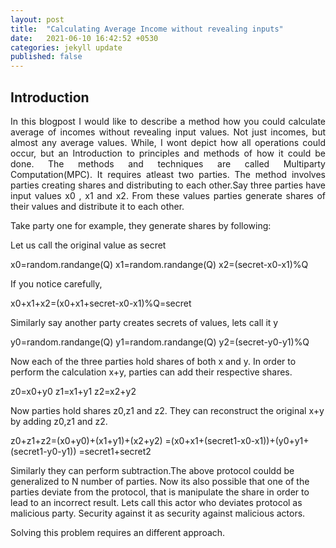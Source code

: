 ```yaml
---
layout: post
title:  "Calculating Average Income without revealing inputs"
date:   2021-06-10 16:42:52 +0530
categories: jekyll update
published: false
---
```


## Introduction

<p style="text-align:justify">
In this blogpost I would like to describe a method how you could calculate average of incomes without revealing input values. Not just incomes, but almost any average values. While, I wont depict how all operations could occur, but an Introduction to principles and methods of how it could be done. The methods and techniques are called Multiparty Computation(MPC). It requires atleast two parties. The method involves parties creating shares and distributing to each other.Say three parties have input values x0 , x1 and x2. From these values parties generate shares of their values and distribute it to each other.

Take party one for example, they generate shares by following:

Let us call the original value as secret

x0=random.randange(Q)
x1=random.randange(Q)
x2=(secret-x0-x1)%Q

If you notice carefully,

x0+x1+x2=(x0+x1+secret-x0-x1)%Q=secret

Similarly say another party creates secrets of values, lets call it y

y0=random.randange(Q)
y1=random.randange(Q)
y2=(secret-y0-y1)%Q

Now each of the three parties hold shares of both x and y.
In order to perform the calculation x+y, parties can add their respective shares.

z0=x0+y0
z1=x1+y1
z2=x2+y2

Now parties hold shares z0,z1 and z2. They can reconstruct the original x+y by adding z0,z1 and z2.

z0+z1+z2=(x0+y0)+(x1+y1)+(x2+y2)
        =(x0+x1+(secret1-x0-x1))+(y0+y1+(secret1-y0-y1))
        =secret1+secret2

Similarly they can perform subtraction.The above protocol couldd be generalized to N number of parties.
Now its also possible that one of the parties deviate from the protocol, that is manipulate the share in order to
lead to an incorrect result. Lets call this actor who deviates protocol as malicious party. Security against it as
security against malicious actors.

Solving this problem requires an different approach.


</p>

